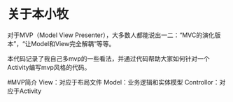 # 关于本小牧

对于MVP（Model View Presenter），大多数人都能说出一二：“MVC的演化版本”，“让Model和View完全解耦”等等。

本代码记录了我自己多mvp的一些看法，并通过代码帮助大家如何针对一个Activity编写mvp风格的代码。

#MVP简介
View：对应于布局文件
Model：业务逻辑和实体模型
Controllor：对应于Activity
